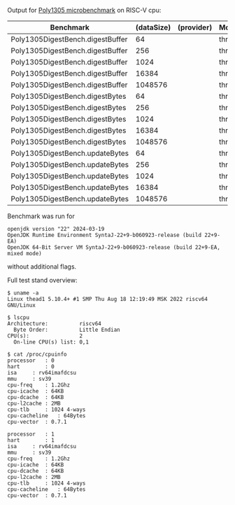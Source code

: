 Output for [Poly1305 microbenchmark](https://github.com/ArsenyBochkarev/OpenJDK-RISCV-Intrinsics/tree/main/benchmarks/Poly1305) on RISC-V cpu:

| Benchmark                        | (dataSize) | (provider) | Mode  | Cnt |       Score |  Error    | Units |
| -------------------------------- | ---------- | ---------- | ----- | --- | ----------- | --------- | ----- |
| Poly1305DigestBench.digestBuffer |         64 |            | thrpt |   3 |  197055.384 | 13184.731 | ops/s |
| Poly1305DigestBench.digestBuffer |        256 |            | thrpt |   3 |  156241.007 |  5163.810 | ops/s |
| Poly1305DigestBench.digestBuffer |       1024 |            | thrpt |   3 |   81124.922 |  2279.179 | ops/s |
| Poly1305DigestBench.digestBuffer |      16384 |            | thrpt |   3 |    7472.027 |   244.110 | ops/s |
| Poly1305DigestBench.digestBuffer |    1048576 |            | thrpt |   3 |     124.127 |    33.203 | ops/s |
| Poly1305DigestBench.digestBytes  |         64 |            | thrpt |   3 |  219302.471 | 11652.431 | ops/s |
| Poly1305DigestBench.digestBytes  |        256 |            | thrpt |   3 |  161582.890 |  2807.634 | ops/s |
| Poly1305DigestBench.digestBytes  |       1024 |            | thrpt |   3 |   82212.665 |  3060.746 | ops/s |
| Poly1305DigestBench.digestBytes  |      16384 |            | thrpt |   3 |    7558.604 |   208.192 | ops/s |
| Poly1305DigestBench.digestBytes  |    1048576 |            | thrpt |   3 |     120.287 |    54.422 | ops/s |
| Poly1305DigestBench.updateBytes  |         64 |            | thrpt |   3 | 1542497.845 |  5468.344 | ops/s |
| Poly1305DigestBench.updateBytes  |        256 |            | thrpt |   3 |  470091.271 |  1351.793 | ops/s |
| Poly1305DigestBench.updateBytes  |       1024 |            | thrpt |   3 |  122511.243 |   393.365 | ops/s |
| Poly1305DigestBench.updateBytes  |      16384 |            | thrpt |   3 |    7938.676 |   106.270 | ops/s |
| Poly1305DigestBench.updateBytes  |    1048576 |            | thrpt |   3 |     126.713 |    45.480 | ops/s |

Benchmark was run for

```
openjdk version "22" 2024-03-19
OpenJDK Runtime Environment SyntaJ-22+9-b060923-release (build 22+9-EA)
OpenJDK 64-Bit Server VM SyntaJ-22+9-b060923-release (build 22+9-EA, mixed mode)
```

without additional flags.

Full test stand overview:

```
$ uname -a
Linux thead1 5.10.4+ #1 SMP Thu Aug 18 12:19:49 MSK 2022 riscv64 GNU/Linux
```

```
$ lscpu
Architecture:          riscv64
  Byte Order:          Little Endian
CPU(s):                2
  On-line CPU(s) list: 0,1
```

```
$ cat /proc/cpuinfo
processor	: 0
hart		: 0
isa		: rv64imafdcsu
mmu		: sv39
cpu-freq	: 1.2Ghz
cpu-icache	: 64KB
cpu-dcache	: 64KB
cpu-l2cache	: 2MB
cpu-tlb		: 1024 4-ways
cpu-cacheline	: 64Bytes
cpu-vector	: 0.7.1

processor	: 1
hart		: 1
isa		: rv64imafdcsu
mmu		: sv39
cpu-freq	: 1.2Ghz
cpu-icache	: 64KB
cpu-dcache	: 64KB
cpu-l2cache	: 2MB
cpu-tlb		: 1024 4-ways
cpu-cacheline	: 64Bytes
cpu-vector	: 0.7.1
```
